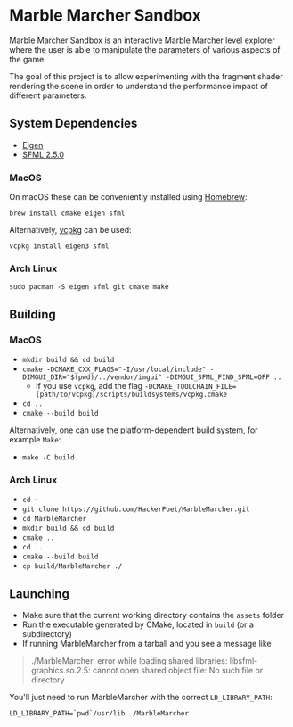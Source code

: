 # Marble Marcher Sandbox

Marble Marcher Sandbox is an interactive Marble Marcher level explorer where the user is able to manipulate
the parameters of various aspects of the game.

The goal of this project is to allow experimenting with the fragment shader rendering the scene in order to understand
the performance impact of different parameters.

## System Dependencies
* [Eigen](http://eigen.tuxfamily.org/index.php?title=Main_Page)
* [SFML 2.5.0](https://www.sfml-dev.org)

### MacOS
On macOS these can be conveniently installed using [Homebrew](https://brew.sh):

`brew install cmake eigen sfml`

Alternatively, [vcpkg](https://github.com/Microsoft/vcpkg) can be used:

`vcpkg install eigen3 sfml`

### Arch Linux
`sudo pacman -S eigen sfml git cmake make`

## Building
### MacOS
* `mkdir build && cd build`
* `cmake -DCMAKE_CXX_FLAGS="-I/usr/local/include" -DIMGUI_DIR="$(pwd)/../vendor/imgui" -DIMGUI_SFML_FIND_SFML=OFF ..`
    * If you use `vcpkg`, add the flag `-DCMAKE_TOOLCHAIN_FILE=[path/to/vcpkg]/scripts/buildsystems/vcpkg.cmake`
* `cd ..`
* `cmake --build build`

Alternatively, one can use the platform-dependent build system, for example `Make`:

* `make -C build`
### Arch Linux
* `cd ~`
* `git clone https://github.com/HackerPoet/MarbleMarcher.git`
* `cd MarbleMarcher`
* `mkdir build && cd build`
* `cmake ..`
* `cd ..`
* `cmake --build build`
* `cp build/MarbleMarcher ./`


## Launching
* Make sure that the current working directory contains the `assets` folder
* Run the executable generated by CMake, located in `build` (or a subdirectory)
* If running MarbleMarcher from a tarball and you see a message like

> ./MarbleMarcher: error while loading shared libraries: libsfml-graphics.so.2.5: cannot open shared object file: No such file or directory

You'll just need to run MarbleMarcher with the correct `LD_LIBRARY_PATH`:

```shell
LD_LIBRARY_PATH=`pwd`/usr/lib ./MarbleMarcher
```
